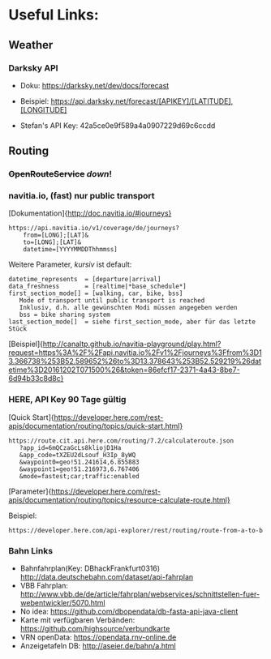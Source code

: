 # Useful Links:

## Weather

### Darksky API

* Doku:     https://darksky.net/dev/docs/forecast

* Beispiel: https://api.darksky.net/forecast/[APIKEY]/[LATITUDE],[LONGITUDE]

* Stefan's API Key: 42a5ce0e9f589a4a0907229d69c6ccdd

## Routing

### ~~OpenRouteService~~ *down*!

### navitia.io, (fast) nur public transport

[Dokumentation]{http://doc.navitia.io/#journeys}

    https://api.navitia.io/v1/coverage/de/journeys?
        from=[LONG];[LAT]&
        to=[LONG];[LAT]&
        datetime=[YYYYMMDDThhmmss]

Weitere Parameter, *kursiv* ist default:

    datetime_represents  = [departure|arrival]
    data_freshness       = [realtime|*base_schedule*]
    first_section_mode[] = [walking, car, bike, bss]
       Mode of transport until public transport is reached
       Inklusiv, d.h. alle gewünschten Modi müssen angegeben werden
       bss = bike sharing system
    last_section_mode[]  = siehe first_section_mode, aber für das letzte Stück

[Beispiel]{http://canaltp.github.io/navitia-playground/play.html?request=https%3A%2F%2Fapi.navitia.io%2Fv1%2Fjourneys%3Ffrom%3D13.366738%253B52.589652%26to%3D13.378643%253B52.529219%26datetime%3D20161202T071500%26&token=86efcf17-2371-4a43-8be7-6d94b33c8d8c}


### HERE, API Key 90 Tage gültig

[Quick Start]{https://developer.here.com/rest-apis/documentation/routing/topics/quick-start.html}

    https://route.cit.api.here.com/routing/7.2/calculateroute.json
       ?app_id=6mQCzaGcLs8kliojD1Ha
       &app_code=tXZEU2dLsouf_H3Ip_8yWQ
       &waypoint0=geo!51.241614,6.855883
       &waypoint1=geo!51.216973,6.767406
       &mode=fastest;car;traffic:enabled

[Parameter]{https://developer.here.com/rest-apis/documentation/routing/topics/resource-calculate-route.html}

Beispiel:

    https://developer.here.com/api-explorer/rest/routing/route-from-a-to-b



### Bahn Links
* Bahnfahrplan(Key: DBhackFrankfurt0316)  http://data.deutschebahn.com/dataset/api-fahrplan
* VBB Fahrplan: http://www.vbb.de/de/article/fahrplan/webservices/schnittstellen-fuer-webentwickler/5070.html
* No idea:  https://github.com/dbopendata/db-fasta-api-java-client
* Karte mit verfügbaren Verbänden:  https://github.com/highsource/verbundkarte
* VRN openData: https://opendata.rnv-online.de
* Anzeigetafeln DB: http://aseier.de/bahn/a.html
